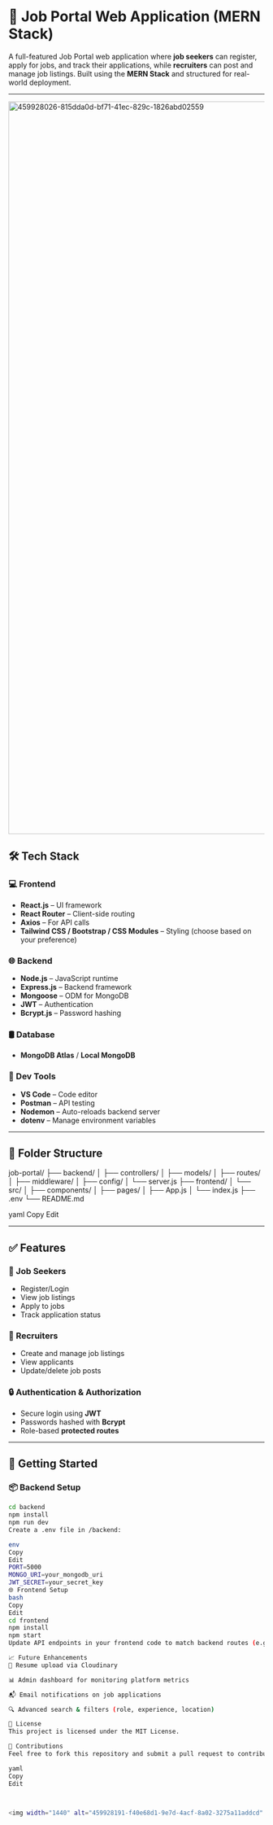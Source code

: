 # 🚀 Job Portal Web Application (MERN Stack)

A full-featured Job Portal web application where **job seekers** can register, apply for jobs, and track their applications, while **recruiters** can post and manage job listings. Built using the **MERN Stack** and structured for real-world deployment.

---


<img width="1440" alt="459928026-815dda0d-bf71-41ec-829c-1826abd02559" src="https://github.com/user-attachments/assets/b0ac27eb-8866-4fcd-bef2-9c1917fc43b8" />


## 🛠️ Tech Stack

### 💻 Frontend
- **React.js** – UI framework  
- **React Router** – Client-side routing  
- **Axios** – For API calls  
- **Tailwind CSS / Bootstrap / CSS Modules** – Styling (choose based on your preference)

### 🌐 Backend
- **Node.js** – JavaScript runtime  
- **Express.js** – Backend framework  
- **Mongoose** – ODM for MongoDB  
- **JWT** – Authentication  
- **Bcrypt.js** – Password hashing  

### 🛢️ Database
- **MongoDB Atlas** / **Local MongoDB**

### 🔧 Dev Tools
- **VS Code** – Code editor  
- **Postman** – API testing  
- **Nodemon** – Auto-reloads backend server  
- **dotenv** – Manage environment variables  

---

## 📁 Folder Structure

job-portal/
├── backend/
│ ├── controllers/
│ ├── models/
│ ├── routes/
│ ├── middleware/
│ ├── config/
│ └── server.js
├── frontend/
│ └── src/
│ ├── components/
│ ├── pages/
│ ├── App.js
│ └── index.js
├── .env
└── README.md

yaml
Copy
Edit

---

## ✅ Features

### 👤 Job Seekers
- Register/Login  
- View job listings  
- Apply to jobs  
- Track application status  

### 🏢 Recruiters
- Create and manage job listings  
- View applicants  
- Update/delete job posts  

### 🔒 Authentication & Authorization
- Secure login using **JWT**  
- Passwords hashed with **Bcrypt**  
- Role-based **protected routes**  

---

## 🚦 Getting Started

### 📦 Backend Setup

```bash
cd backend
npm install
npm run dev
Create a .env file in /backend:

env
Copy
Edit
PORT=5000
MONGO_URI=your_mongodb_uri
JWT_SECRET=your_secret_key
🌐 Frontend Setup
bash
Copy
Edit
cd frontend
npm install
npm start
Update API endpoints in your frontend code to match backend routes (e.g. http://localhost:5000/api/...).

📈 Future Enhancements
📄 Resume upload via Cloudinary

📊 Admin dashboard for monitoring platform metrics

📬 Email notifications on job applications

🔍 Advanced search & filters (role, experience, location)

📄 License
This project is licensed under the MIT License.

🙌 Contributions
Feel free to fork this repository and submit a pull request to contribute. All contributions are welcome!

yaml
Copy
Edit



<img width="1440" alt="459928191-f40e68d1-9e7d-4acf-8a02-3275a11addcd" src="https://github.com/user-attachments/assets/8636c884-b56b-4cbd-97d8-c9e4d20bb5f3" />

